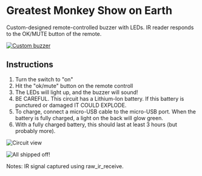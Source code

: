 # Greatest Monkey Show on Earth

Custom-designed remote-controlled buzzer with LEDs. IR reader responds to the OK/MUTE button of the remote.

[![Custom buzzer](http://i.imgur.com/pSZWc4n.jpg)](https://www.youtube.com/watch?v=mZtTcWTQRRo "Click to see the video")

## Instructions
1. Turn the switch to "on"
2. Hit the "ok/mute" button on the remote controll
3. The LEDs will light up, and the buzzer will sound!
4. BE CAREFUL. This circuit has a Lithium-Ion battery. If this battery is punctured or damaged IT COULD EXPLODE.
5. To charge, connect a micro-USB cable to the micro-USB port. When the battery is fully charged, a light on the back will glow green.
6. With a fully charged battery, this should last at least 3 hours (but probably more).

![Circuit view](http://i.imgur.com/TDTeM19.jpg)

![All shipped off!](http://i.imgur.com/HroYwX8.jpg)

Notes:
IR signal captured using raw_ir_receive.
